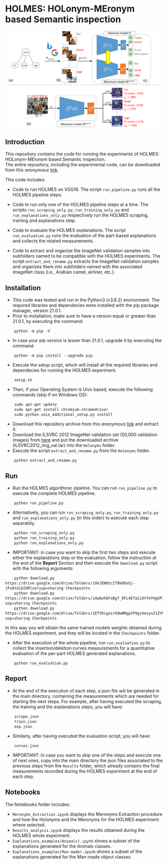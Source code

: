 # HOLMES: HOLonym-MEronym based Semantic inspection

![](images/Overview.png?raw=true)

## Introduction
This repository contains the code for running the experiments of HOLMES: HOLonym-MEronym based Semantic inspection. <br />
The entire repository, including the experimental code, can be downloaded from this *anonymous* [link](https://zenodo.org/record/4902937#.YLspEvkzZPY).

This code includes:

* Code to run HOLMES on VGG16.
    The script `run_pipeline.py` runs all the HOLMES pipeline steps.
    
* Code to run only one of the HOLMES pipeline steps at a time.
    The scripts `run_scraping_only.py`, `run_training_only.py` and `run_explanations_only.py` respectively run the HOLMES scraping, training and explanations step.
    
* Code to evaluate the HOLMES explanations.
    The script `run_evaluation.py` runs the evaluation of the part-based explanations and collects the related measurements.

* Code to extract and organize the ImageNet validation samples into subfolders named to be compatible with the HOLMES experiments.
    The script `extract_and_rename.py` extracts the ImageNet validation samples and organizes them into subfolders named with the associated ImageNet class (i.e., Arabian camel, airliner, etc.).
    
## Installation

* This code was tested and run in the Python3 (v3.8.2) environment. The required libraries and dependecies were installed with the pip package manager, version 21.0.1.
* Prior to installation, make sure to have a version equal or greater than 21.0.1, by executing the command:

```
    python -m pip -V
```

* In case your pip version is lesser than 21.0.1, upgrade it by executing the command:

```
    python -m pip install --upgrade pip
```

* Execute the setup script, which will install all the required libraries and dependecies for running the HOLMES experiment.

```
    setup.sh
```

* Then, if your Operating System is Unix based, execute the following commands (skip if on Windows OS):

```
    sudo apt-get update
    sudo apt-get install chromium-chromedriver
    sudo python unix_additional_setup.py install
```

* Download this repository archive from this *anonymous* [link](https://zenodo.org/record/4902937#.YLspEvkzZPY) and extract it.
* Download the ILSVRC 2012 ImageNet validation set (50,000 validation images) from [here](https://image-net.org/challenges/LSVRC/2012/index.php#) and put the downloaded archive (ILSVRC2012_img_val.tar) into the `Holonyms` folder.
* Execute the script `extract_and_rename.py` from the `Holonyms` folder.

```
    python extract_and_rename.py
```

## Run

* Run the HOLMES algorithmic pipeline. You can run `run_pipeline.py` to execute the complete HOLMES pipeline.  

```
    python run_pipeline.py
```

* Alternatively, you can run `run_scraping_only.py`, `run_training_only.py` and `run_explanations_only.py` (in this order) to execute each step separately.

```
    python run_scraping_only.py
    python run_training_only.py
    python run_explanations_only.py
```

* IMPORTANT: in case you want to skip the first two steps and execute either the explanations step or the evaluation, follow the instruction at the end of the **Report** Section and then execute the `download.py` script with the following arguments:

```
    python download.py https://drive.google.com/drive/folders/1UkJEN8tcIf9kODo5j-jFx8tdiU2URlxa?usp=sharing Checkpoints
    python download.py https://drive.google.com/drive/folders/14w6ohQYxBg7_9FL4E7a2iOYfeYHgGP1M?usp=sharing Checkpoints
    python download.py https://drive.google.com/drive/folders/1ETY0igoirK9wWMgpCP9gsXexyn21ZYNP?usp=sharing Checkpoints
```

In this way you will obtain the same trained models weights obtained during the HOLMES experiment, and they will be located in the `Checkpoints` folder.

* After the execution of the whole pipeline, run `run_evaluation.py` to collect the insertion/deletion curves measurements for a quantitative evaluation of the per-part HOLMES generated explanations.

```
    python run_evaluation.py
```

## Report
* At the end of the execution of each step, a json file will be generated in the main directory, containing the measurements which are needed for starting the next steps. For example, after having executed the scraping, the training and the explanations steps, you will have:

```
    scrape.json
    train.json
    exp.json
```

* Similarly, after having executed the evaluation script, you will have:

```
    curves.json
```

* IMPORTANT: In case you want to skip one of the steps and execute one of next ones, copy into the main directory the json files associated to the previous steps from the `Results` folder, which already contains the final measurements recorded during the HOLMES experiment at the end of each step.

## Notebooks 
The Notebooks folder includes:

* `Meronyms_Extraction.ipynb` displays the Meronyms Extraction procedure and how the Holonyms and the Meronyms for the HOLMES experiment where selected.
* `Results_analysis.ipynb` displays the results obtained during the HOLMES whole experiment.
* `Explanations_examples(Animals).ipynb` shows a subset of the explanations generated for the Animals classes.
* `Explanations_examples(Man-made).ipynb` shows a subset of the explanations generated for the Man-made object classes.
